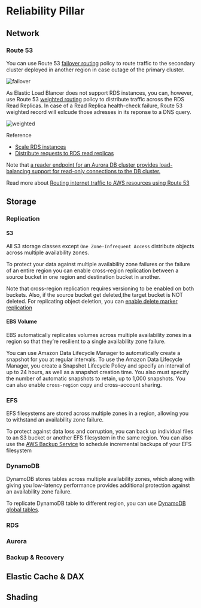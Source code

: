 # Reliability Pillar

## Network
### Route 53

You can use Route 53 [failover routing](https://docs.aws.amazon.com/Route53/latest/DeveloperGuide/routing-policy.html#routing-policy-failover) policy to route traffic to the secondary cluster deployed in another region in case outage of the primary cluster.

![failover](../img/aws-53-failover)

As Elastic Load Blancer does not support RDS instances, you can, however, use Route 53 [weighted routing](https://docs.aws.amazon.com/Route53/latest/DeveloperGuide/routing-policy.html#routing-policy-weighted) policy to distribute traffic across the RDS Read Replicas. In case of a Read Replica health-check failure, Route 53 weighted record will exlcude those adresses in its reponse to a DNS query.

![weighted](../img/aws-53-weighted)

Reference
- [Scale RDS instances](https://aws.amazon.com/blogs/database/scaling-your-amazon-rds-instance-vertically-and-horizontally/)
- [Distribute requests to RDS read replicas](https://aws.amazon.com/premiumsupport/knowledge-center/requests-rds-read-replicas/)

Note that [a reader endpoint for an Aurora DB cluster provides load-balancing support for read-only connections to the DB cluster.](https://docs.aws.amazon.com/AmazonRDS/latest/AuroraUserGuide/Aurora.Overview.Endpoints.html)

Read more about [Routing internet traffic to AWS resources using Route 53](https://docs.aws.amazon.com/Route53/latest/DeveloperGuide/routing-to-aws-resources.html)

## Storage 

### Replication

#### S3

All S3 storage classes except `One Zone-Infrequent Access` distribute objects across multiple
availability zones.

To protect your data against multiple availability zone failures or the failure of an
entire region you can enable cross-region replication between a source bucket in one
region and destination bucket in another.

Note that cross-region replication requires versioning to be enabled on both buckets. Also, if the source bucket get deleted,the target bucket is NOT deleted. For replicating object deletion, you can [enable delete marker replication](https://docs.aws.amazon.com/AmazonS3/latest/userguide/delete-marker-replication.html)

#### EBS Volume

EBS automatically replicates volumes across multiple availability zones in a region so that
they’re resilient to a single availability zone failure.

You can use Amazon Data Lifecycle Manager to automatically create a snapshot for
you at regular intervals. To use the Amazon Data Lifecycle Manager, you create a Snapshot
Lifecycle Policy and specify an interval of up to 24 hours, as well as a snapshot creation
time. You also must specify the number of automatic snapshots to retain, up to 1,000
snapshots. You can also enable `cross-region` copy and cross-account sharing.

### EFS
EFS filesystems are stored across multiple zones in a region, allowing you to withstand an availability zone failure.

To protect against data loss and corruption, you can back up individual files to an S3
bucket or another EFS filesystem in the same region. You can also use the [AWS Backup Service](https://docs.aws.amazon.com/efs/latest/ug/awsbackup.html) to schedule incremental backups of your EFS filesystem

### DynamoDB

DynamoDB stores tables across multiple availability zones, which along with giving
you low-latency performance provides additional protection against an availability zone
failure.

To replicate DynamoDB table to different region, you can use [DynamoDB global tables](https://docs.aws.amazon.com/amazondynamodb/latest/developerguide/GlobalTables.html). 

### RDS

### Aurora

### Backup & Recovery

## Elastic Cache & DAX

## Shading
